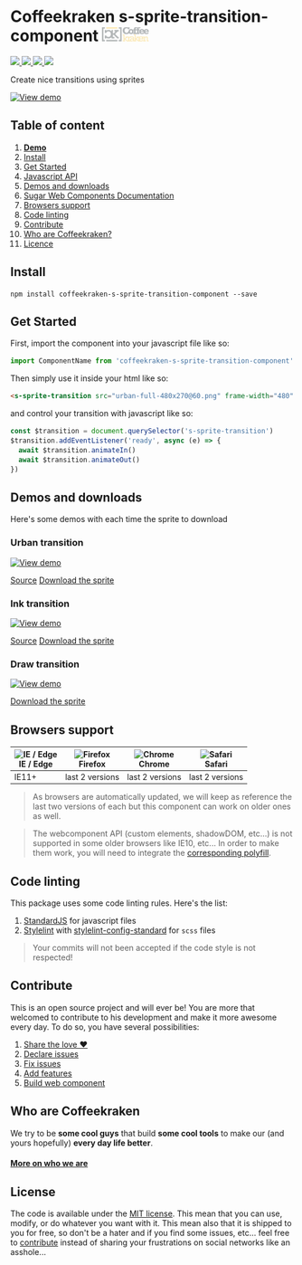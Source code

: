 # Coffeekraken s-sprite-transition-component <img src=".resources/coffeekraken-logo.jpg" height="25px" />

<p>
	<!-- <a href="https://travis-ci.org/coffeekraken/s-sprite-transition">
		<img src="https://img.shields.io/travis/coffeekraken/s-sprite-transition.svg?style=flat-square" />
	</a> -->
	<a href="https://www.npmjs.com/package/coffeekraken-s-sprite-transition-component">
		<img src="https://img.shields.io/npm/v/coffeekraken-s-sprite-transition-component.svg?style=flat-square" />
	</a>
	<a href="https://github.com/coffeekraken/s-sprite-transition/blob/master/LICENSE.txt">
		<img src="https://img.shields.io/npm/l/coffeekraken-s-sprite-transition-component.svg?style=flat-square" />
	</a>
	<!-- <a href="https://github.com/coffeekraken/s-sprite-transition">
		<img src="https://img.shields.io/npm/dt/coffeekraken-s-sprite-transition-component.svg?style=flat-square" />
	</a>
	<a href="https://github.com/coffeekraken/s-sprite-transition">
		<img src="https://img.shields.io/github/forks/coffeekraken/s-sprite-transition.svg?style=social&label=Fork&style=flat-square" />
	</a>
	<a href="https://github.com/coffeekraken/s-sprite-transition">
		<img src="https://img.shields.io/github/stars/coffeekraken/s-sprite-transition.svg?style=social&label=Star&style=flat-square" />
	</a> -->
	<a href="https://twitter.com/coffeekrakenio">
		<img src="https://img.shields.io/twitter/url/http/coffeekrakenio.svg?style=social&style=flat-square" />
	</a>
	<a href="http://coffeekraken.io">
		<img src="https://img.shields.io/twitter/url/http/shields.io.svg?style=flat-square&label=coffeekraken.io&colorB=f2bc2b&style=flat-square" />
	</a>
</p>

<p class="lead">Create nice transitions using sprites</p>

[![View demo](http://components.coffeekraken.io/assets/img/view-demo.png)](http://components.coffeekraken.io/app/s-sprite-transition-component)

## Table of content

1. **[Demo](http://components.coffeekraken.io/app/s-sprite-transition-component)**
2. [Install](#readme-install)
3. [Get Started](#readme-get-started)
4. [Javascript API](doc/js)
5. [Demos and downloads](#readme-demos-downloads)
6. [Sugar Web Components Documentation](https://github.com/coffeekraken/sugar/blob/master/doc/webcomponent.md)
7. [Browsers support](#readme-browsers-support)
8. [Code linting](#readme-code-linting)
9. [Contribute](#readme-contribute)
10. [Who are Coffeekraken?](#readme-who-are-coffeekraken)
11. [Licence](#readme-license)

<a name="readme-install"></a>
## Install

```
npm install coffeekraken-s-sprite-transition-component --save
```

<a name="readme-get-started"></a>
## Get Started

First, import the component into your javascript file like so:

```js
import ComponentName from 'coffeekraken-s-sprite-transition-component'
```

Then simply use it inside your html like so:

```html
<s-sprite-transition src="urban-full-480x270@60.png" frame-width="480" still-frame="30"></s-sprite-transition>
```

and control your transition with javascript like so:

```js
const $transition = document.querySelector('s-sprite-transition')
$transition.addEventListener('ready', async (e) => {
  await $transition.animateIn()
  await $transition.animateOut()
})
```

<a id="readme-demos-downloads"></a>
## Demos and downloads

Here's some demos with each time the sprite to download

### Urban transition

[![View demo](http://components.coffeekraken.io/assets/img/view-demo.png)](http://components.coffeekraken.io/app/s-sprite-transition-component)

[Source](https://tympanus.net/codrops/2016/09/29/transition-effect-with-css-masks/)
[Download the sprite](/demo/data/urban-full-480x270@60.png)

### Ink transition

[![View demo](http://components.coffeekraken.io/assets/img/view-demo.png)](http://components.coffeekraken.io/app/s-sprite-transition-component?demo=ink)

[Source](https://codyhouse.co/gem/ink-transition-effect)
[Download the sprite](/demo/data/ink-640x360@26.png)

### Draw transition

[![View demo](http://components.coffeekraken.io/assets/img/view-demo.png)](http://components.coffeekraken.io/app/s-sprite-transition-component?demo=draw)

[Download the sprite](/demo/data/draw-480x270@60.png)

<a id="readme-browsers-support"></a>
## Browsers support

| <img src="https://raw.githubusercontent.com/godban/browsers-support-badges/master/src/images/edge.png" alt="IE / Edge" width="16px" height="16px" /></br>IE / Edge | <img src="https://raw.githubusercontent.com/godban/browsers-support-badges/master/src/images/firefox.png" alt="Firefox" width="16px" height="16px" /></br>Firefox | <img src="https://raw.githubusercontent.com/godban/browsers-support-badges/master/src/images/chrome.png" alt="Chrome" width="16px" height="16px" /></br>Chrome | <img src="https://raw.githubusercontent.com/godban/browsers-support-badges/master/src/images/safari.png" alt="Safari" width="16px" height="16px" /></br>Safari |
| --------- | --------- | --------- | --------- |
| IE11+ | last 2 versions| last 2 versions| last 2 versions

> As browsers are automatically updated, we will keep as reference the last two versions of each but this component can work on older ones as well.

> The webcomponent API (custom elements, shadowDOM, etc...) is not supported in some older browsers like IE10, etc... In order to make them work, you will need to integrate the [corresponding polyfill](https://www.webcomponents.org/polyfills).

<a id="readme-code-linting"></a>
##  Code linting

This package uses some code linting rules. Here's the list:

1. [StandardJS](https://standardjs.com/) for javascript files
2. [Stylelint](https://github.com/stylelint/stylelint) with [stylelint-config-standard](https://github.com/stylelint/stylelint-config-standard) for `scss` files

> Your commits will not been accepted if the code style is not respected!

<a id="readme-contribute"></a>
## Contribute

This is an open source project and will ever be! You are more that welcomed to contribute to his development and make it more awesome every day.
To do so, you have several possibilities:

1. [Share the love ❤️](https://github.com/Coffeekraken/coffeekraken/blob/master/contribute.md#contribute-share-the-love)
2. [Declare issues](https://github.com/Coffeekraken/coffeekraken/blob/master/contribute.md#contribute-declare-issues)
3. [Fix issues](https://github.com/Coffeekraken/coffeekraken/blob/master/contribute.md#contribute-fix-issues)
4. [Add features](https://github.com/Coffeekraken/coffeekraken/blob/master/contribute.md#contribute-add-features)
5. [Build web component](https://github.com/Coffeekraken/coffeekraken/blob/master/contribute.md#contribute-build-web-component)

<a id="readme-who-are-coffeekraken"></a>
## Who are Coffeekraken

We try to be **some cool guys** that build **some cool tools** to make our (and yours hopefully) **every day life better**.  

#### [More on who we are](https://github.com/Coffeekraken/coffeekraken/blob/master/who-are-we.md)

<a id="readme-license"></a>
## License

The code is available under the [MIT license](LICENSE.txt). This mean that you can use, modify, or do whatever you want with it. This mean also that it is shipped to you for free, so don't be a hater and if you find some issues, etc... feel free to [contribute](https://github.com/Coffeekraken/coffeekraken/blob/master/contribute.md) instead of sharing your frustrations on social networks like an asshole...
